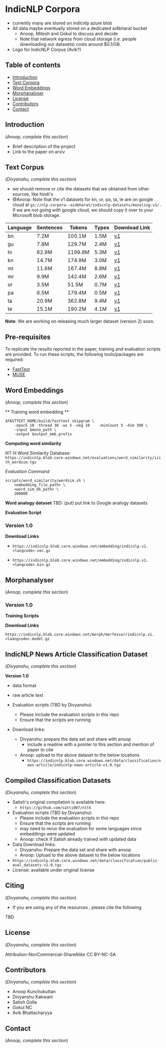 # IndicNLP Corpora





- currently many are stored on indicnlp azure blob
- All data maybe eventually stored on a dedicated ai4bharat bucket
  - Anoop, Mitesh and Gokul to discuss and decide
  - Note that network egress from cloud storage (i.e. people downloading our datasets) costs around $0.1/GB.
- Logo for IndicNLP Corpus (Avik?)





## Table of contents

* [Introduction](#introduction)
* [Text Corpora](#text-corpora)
* [Word Embeddings](#word-embeddings)
* [Morphanalyser](#morphanalyser)
* [License](#license)
* [Contributors](#contributors)
* [Contact](#contact)





## Introduction

(_Anoop, complete this section_)

- Brief description of the project
- Link to the paper on arxiv




## Text Corpus

(_Divyanshu, complete this section_)

- we should remove or cite the datasets that we obtained from other sources, like hindi's
- @Anoop: Note that the v1 datasets for kn, or, pa, ta, te are on google cloud at `gs://nlp-corpora--ai4bharat/indicnlp-datasets/monoling-v1/.` If we are not going with google cloud, we should copy it over to your Microsoft blob storage.


| Language | Sentences | Tokens  | Types | Download Link                                                |
| -------- | --------- | ------- | ----- | ------------------------------------------------------------ |
| bn       | 7.2M      | 100.1M  | 1.5M  | [v1](https://indicnlp.blob.core.windows.net/data/monolingual/sentence/bn.txt.gz) |
| gu       | 7.8M      | 129.7M  | 2.4M  | [v1](https://indicnlp.blob.core.windows.net/data/monolingual/sentence/gu.txt.gz) |
| hi       | 62.9M     | 1199.8M | 5.3M  | [v1](https://indicnlp.blob.core.windows.net/data/monolingual/sentence/hi.txt.gz) |
| kn       | 14.7M     | 174.9M  | 3.0M  | [v1](https://indicnlp.blob.core.windows.net/data/monolingual/sentence/kn.txt.gz) |
| ml       | 11.6M     | 167.4M  | 8.8M  | [v1](https://indicnlp.blob.core.windows.net/data/monolingual/sentence/ml.txt.gz) |
| mr       | 9.9M      | 142.4M  | 2.6M  | [v1](https://indicnlp.blob.core.windows.net/data/monolingual/sentence/mr.txt.gz) |
| or       | 3.5M      | 51.5M   | 0.7M  | [v1](https://indicnlp.blob.core.windows.net/data/monolingual/sentence/or.txt.gz) |
| pa       | 6.5M      | 179.4M  | 0.5M  | [v1](https://indicnlp.blob.core.windows.net/data/monolingual/sentence/pa.txt.gz) |
| ta       | 20.9M     | 362.8M  | 9.4M  | [v1](https://indicnlp.blob.core.windows.net/data/monolingual/sentence/ta.txt.gz) |
| te       | 15.1M     | 190.2M  | 4.1M  | [v1](https://indicnlp.blob.core.windows.net/data/monolingual/sentence/te.txt.gz) |

**Note**: We are working on releasing much larger dataset (version 2) soon.


## Pre-requisites 

To replicate the results reported in the paper, training and evaluation scripts are provided.
To run these scripts, the following tools/packages are required: 

- [FastText]()
- [MUSE]()

## Word Embeddings

(_Anoop, complete this section_)

** Training word embedding **

```
$FASTTEXT_HOME/build/fasttext skipgram \
	-epoch 10 -thread 30 -ws 5 -neg 10    -minCount 5 -dim 300 \
	-input $mono_path \
	-output $output_emb_prefix 
```

**Computing word similarity**

IIIT-H Word Similarity Database: `https://indicnlp.blob.core.windows.net/evaluations/word_similarity/iiith_wordsim.tgz`

_Evaluation Command_

```
scripts/word_similarity/wordsim.sh \
	<embedding_file_path> \
	<word_sim_db_path> \
	200000
```


**Word analogy dataset**
TBD: (put) put link to Google analogy datasets

**Evaluation Script**


### Version 1.0
**Download Links**

- `https://indicnlp.blob.core.windows.net/embedding/indicnlp.v1.<langcode>.vec.gz`

- `https://indicnlp.blob.core.windows.net/embedding/indicnlp.v1.<langcode>.bin.gz`



## Morphanalyser

(_Anoop, complete this section_)
### Version 1.0

**Training Scripts**

**Download Links**

`https://indicnlp.blob.core.windows.net/morph/morfessor/indicnlp.v1.<laangcode>.model.gz`



## IndicNLP News Article Classification Dataset

(_Divyanshu, complete this section_)

**Version 1.0**

- data format

* raw article text

- Evaluation scripts (TBD by Divyanshu):
  - Please include the evaluation scripts in this repo
  - Ensure that the scripts are running

- Download links:
  - Divyanshu: prepare the data set and share with anoop
    - include a readme with a pointer to this section and mention of paper to cite
  - Anoop: upload to the above dataset to the  below locations
    - `https://indicnlp.blob.core.windows.net/data/classification/news-article/indicnlp-news-article-v1.0.tgz`



## Compiled Classification Datasets

(_Divyanshu, complete this section_)

- Satish's original compilation is available here:
  - `https://github.com/satti007/nltk`
- Evaluation scripts (TBD by Divyanshu):
  - Please include the evaluation scripts in this repo
  - Ensure that the scripts are running
  - may need to rerun the evaluation for some languages since embeddings were updated
  - Anoop: check if Satish already trained with updated data
- Data Download links:
  - Divyanshu: Prepare the data set and share with anoop
  - Anoop: Upload to the above dataset to the below locations
- `https://indicnlp.blob.core.windows.net/data/classification/public-eval_datasets-v1.0.tgz`
- License: available under original license

## Citing

(_Divyanshu, complete this section_)
- If you are using any of the resources , please cite the following

TBD



## License

(_Divyanshu, complete this section_)

Attribution-NonCommercial-ShareAlike
CC BY-NC-SA



## Contributors

(_Divyanshu, complete this section_)
* Anoop Kunchukuttan
* Divyanshu Kakwani
* Satish Golla
* Gokul NC
* Avik Bhattacharyya



## Contact

(_Anoop, complete this section_)
